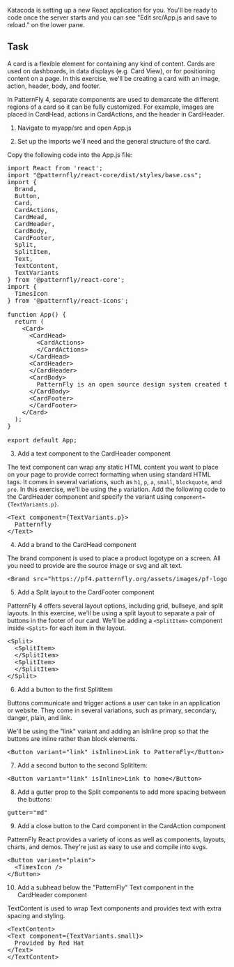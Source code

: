 Katacoda is setting up a new React application for you. You'll be ready to code once the server starts and you can see "Edit src/App.js and save to reload." on the lower pane.

## Task
A card is a flexible element for containing any kind of content. Cards are used on dashboards, in data displays (e.g. Card View), or for positioning content on a page. In this exercise, we'll be creating a card with an image, action, header, body, and footer.

In PatternFly 4, separate components are used to demarcate the different regions of a card so it can be fully customized. For example, images are placed in CardHead, actions in CardActions, and the header in CardHeader.

1) Navigate to myapp/src and open App.js

2) Set up the imports we'll need and the general structure of the card. 

Copy the following code into the App.js file:

<pre class="file" data-filename="App.js" data-target="replace">
import React from 'react';
import &quot;@patternfly/react-core/dist/styles/base.css&quot;;
import {
  Brand,
  Button,
  Card,
  CardActions,
  CardHead,
  CardHeader,
  CardBody,
  CardFooter,
  Split,
  SplitItem,
  Text,
  TextContent,
  TextVariants
} from '@patternfly/react-core';
import {
  TimesIcon
} from '@patternfly/react-icons';

function App() {
  return (
    &lt;Card&gt;
      &lt;CardHead&gt;
        &lt;CardActions&gt;
        &lt;/CardActions&gt;
      &lt;/CardHead&gt;
      &lt;CardHeader&gt;
      &lt;/CardHeader&gt;
      &lt;CardBody&gt;
        PatternFly is an open source design system created to enable consistency and usability across a wide range of applications and use cases. PatternFly provides clear standards, guidance, and tools that help designers and developers work together more efficiently and build better user experiences.
      &lt;/CardBody&gt;
      &lt;CardFooter&gt;
      &lt;/CardFooter&gt;
    &lt;/Card&gt;
  );
}

export default App;
</pre>

3) Add a text component to the CardHeader component

The text component can wrap any static HTML content you want to place on your page to provide correct formatting when using standard HTML tags. It comes in several variations, such as `h1`, `p`, `a`, `small`, `blockquote`, and `pre`. In this exercise, we'll be using the `p` variation. Add the following code to the CardHeader component and specify the variant using `component={TextVariants.p}`.

<pre class="file" data-target="clipboard">
&lt;Text component={TextVariants.p}&gt;
  Patternfly
&lt;/Text&gt;
</pre>

4) Add a brand to the CardHead component

The brand component is used to place a product logotype on a screen. All you need to provide are the source image or svg and alt text.

<pre class="file" data-target="clipboard">
&lt;Brand src=&quot;https://pf4.patternfly.org/assets/images/pf-logo-small.svg&quot; alt=&quot;Patternfly Logo&quot; /&gt;
</pre>

5) Add a Split layout to the CardFooter component

PatternFly 4 offers several layout options, including grid, bullseye, and split layouts. In this exercise, we'll be using a split layout to separate a pair of buttons in the footer of our card. We'll be adding a `<SplitItem>` component inside `<Split>` for each item in the layout.

<pre class="file" data-target="clipboard">
&lt;Split&gt;
  &lt;SplitItem&gt;
  &lt;/SplitItem&gt;
  &lt;SplitItem&gt;
  &lt;/SplitItem&gt;
&lt;/Split&gt;
</pre>

6) Add a button to the first SplitItem

Buttons communicate and trigger actions a user can take in an application or website. They come in several variations, such as primary, secondary, danger, plain, and link.

We'll be using the "link" variant and adding an isInline prop so that the buttons are inline rather than block elements.

<pre class="file" data-target="clipboard">
&lt;Button variant=&quot;link&quot; isInline>Link to PatternFly&lt;/Button&gt;
</pre>

7) Add a second button to the second SplitItem:

<pre class="file" data-target="clipboard">
&lt;Button variant=&quot;link&quot; isInline>Link to home&lt;/Button&gt;
</pre>

8) Add a gutter prop to the Split components to add more spacing between the buttons:

<pre class="file" data-target="clipboard">
gutter="md"
</pre>

9) Add a close button to the Card component in the CardAction component

PatternFly React provides a variety of icons as well as components, layouts, charts, and demos. They're just as easy to use and compile into svgs.

<pre class="file" data-target="clipboard">
&lt;Button variant=&quot;plain&quot;&gt;
  &lt;TimesIcon /&gt;
&lt;/Button&gt;
</pre>

10) Add a subhead below the "PatternFly" Text component in the CardHeader component

TextContent is used to wrap Text components and provides text with extra spacing and styling.

<pre class="file" data-target="clipboard">
&lt;TextContent&gt;
&lt;Text component={TextVariants.small}&gt;
  Provided by Red Hat
&lt;/Text&gt;
&lt;/TextContent&gt;
</pre>